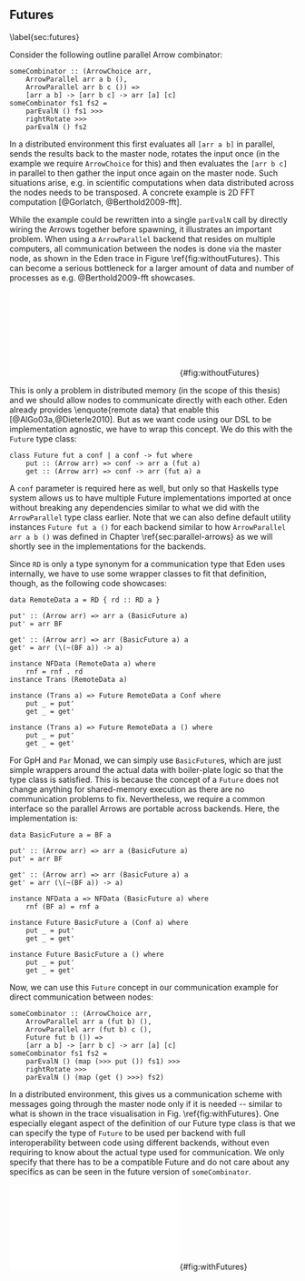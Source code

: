 ## Futures

\label{sec:futures}

Consider the following outline parallel Arrow combinator:

~~~~ {.haskell}
someCombinator :: (ArrowChoice arr,
	ArrowParallel arr a b (),
	ArrowParallel arr b c ()) =>
	[arr a b] -> [arr b c] -> arr [a] [c]
someCombinator fs1 fs2 =
	parEvalN () fs1 >>>
	rightRotate >>>
	parEvalN () fs2
~~~~

In a distributed environment this first evaluates all `[arr a b]` in parallel,
sends the results back to the master node, rotates the input once
(in the example we require `ArrowChoice` for this) and then evaluates the
`[arr b c]` in parallel to then gather the input once again on the master node.
Such situations arise, e.g. in scientific computations when data
distributed across the nodes needs to be transposed.
A concrete example is 2D FFT computation [@Gorlatch, @Berthold2009-fft].

While the example could be rewritten into a single `parEvalN` call by
directly wiring the Arrows together before spawning, it illustrates an
important problem. When using a `ArrowParallel` backend that resides on
multiple computers, all communication between the nodes is done via
the master node, as shown in the Eden trace in Figure \ref{fig:withoutFutures}.
This can become a serious bottleneck for a larger amount of data and
number of processes as e.g. @Berthold2009-fft showcases.

![Communication between 4 Eden processes without Futures.
All communication goes through the master node.
Each bar represents one process. Black lines represent communication.
Colours: blue $\hat{=}$ idle, green $\hat{=}$ running, red  $\hat{=}$ blocked,
yellow $\hat{=}$ suspended.](src/img/withoutFutures.pdf){#fig:withoutFutures}

This is only a problem in distributed memory (in the scope of this thesis) and we
should allow nodes to communicate directly with each other. Eden already provides
\enquote{remote data} that enable this [@AlGo03a,@Dieterle2010].
But as we want code using our DSL to be implementation agnostic, we have to
wrap this concept. We do this with the `Future` type class:

~~~~ {.haskell}
class Future fut a conf | a conf -> fut where
    put :: (Arrow arr) => conf -> arr a (fut a)
    get :: (Arrow arr) => conf -> arr (fut a) a
~~~~

A `conf` parameter is required here as well, but only
so that Haskells type system allows us to have multiple Future implementations
imported at once without breaking any dependencies similar to what we did with
the `ArrowParallel` type class earlier. Note that we can also define default
utility instances `Future fut a ()`
for each backend similar to how `ArrowParallel arr a b ()` was defined
in Chapter \ref{sec:parallel-arrows} as we will shortly see in the implementations
for the backends.

Since `RD` is only a type synonym for a communication type that Eden uses
internally, we have to use some wrapper classes to fit that definition, though,
as the following code showcases:

~~~~ {.haskell}
data RemoteData a = RD { rd :: RD a }

put' :: (Arrow arr) => arr a (BasicFuture a)
put' = arr BF

get' :: (Arrow arr) => arr (BasicFuture a) a
get' = arr (\(~(BF a)) -> a)

instance NFData (RemoteData a) where
    rnf = rnf . rd
instance Trans (RemoteData a)

instance (Trans a) => Future RemoteData a Conf where
    put _ = put'
    get _ = get'

instance (Trans a) => Future RemoteData a () where
    put _ = put'
    get _ = get'
~~~~

For GpH and `Par` Monad, we can simply use `BasicFuture`s,
which are just simple wrappers around the actual data with boiler-plate logic
so that the type class is satisfied. This is because the concept of a `Future`
does not change anything for shared-memory execution as there are no
communication problems to fix. Nevertheless, we require a common interface
so the parallel Arrows are portable across backends. Here, the implementation is:

~~~~ {.haskell}
data BasicFuture a = BF a

put' :: (Arrow arr) => arr a (BasicFuture a)
put' = arr BF

get' :: (Arrow arr) => arr (BasicFuture a) a
get' = arr (\(~(BF a)) -> a)

instance NFData a => NFData (BasicFuture a) where
    rnf (BF a) = rnf a

instance Future BasicFuture a (Conf a) where
    put _ = put'
    get _ = get'

instance Future BasicFuture a () where
    put _ = put'
    get _ = get'
~~~~

Now, we can use this `Future` concept in our communication example for direct
communication between nodes:

~~~~ {.haskell}
someCombinator :: (ArrowChoice arr,
	ArrowParallel arr a (fut b) (), 
	ArrowParallel arr (fut b) c (),
	Future fut b ()) =>
	[arr a b] -> [arr b c] -> arr [a] [c]
someCombinator fs1 fs2 =
	parEvalN () (map (>>> put ()) fs1) >>>
	rightRotate >>>
	parEvalN () (map (get () >>>) fs2)
~~~~

In a distributed environment, this gives us a communication scheme with
messages going through the master node only if it is needed -- similar to what
is shown in the trace visualisation in Fig. \ref{fig:withFutures}.
One especially elegant aspect of the definition of our Future type class is that
we can specify the type of `Future` to be used per backend with full
interoperability between code using different backends, without even
requiring to know about the actual type used for communication.
We only specify that there has to be a compatible Future and do not care
about any specifics as can be seen in the future version of `someCombinator`.

![Communication between 4 Eden processes with Futures.
Other than in Fig. \ref{fig:withoutFutures}, processes communicate directly
(one example message is highlighted) instead of always going through the
master node (bottom bar).](src/img/withFutures.pdf){#fig:withFutures}

